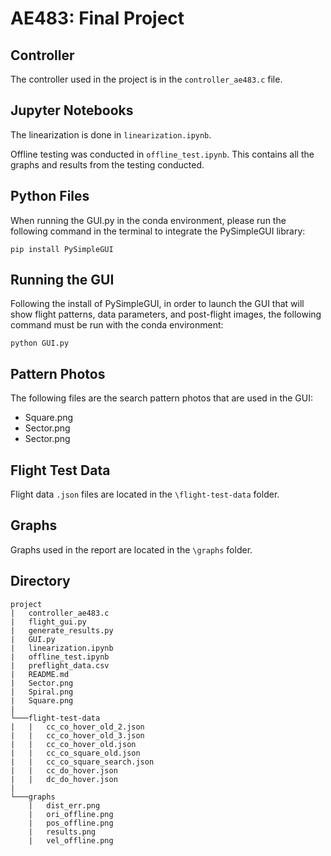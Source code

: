 # AE483: Final Project

## Controller
The controller used in the project is in the `controller_ae483.c` file.

## Jupyter Notebooks
The linearization is done in `linearization.ipynb`.

Offline testing was conducted in `offline_test.ipynb`. This contains all the graphs and results from the testing conducted.

## Python Files
When running the GUI.py in the conda environment, please run the following command in the terminal to integrate the PySimpleGUI library:
```
pip install PySimpleGUI
```

## Running the GUI
Following the install of PySimpleGUI, in order to launch the GUI that will show flight patterns, data parameters, and post-flight images, the following command must be run with the conda environment:
```
python GUI.py
```

## Pattern Photos
The following files are the search pattern photos that are used in the GUI:
- Square.png
- Sector.png
- Sector.png

## Flight Test Data
Flight data `.json` files are located in the `\flight-test-data` folder.

## Graphs
Graphs used in the report are located in the `\graphs` folder.

## Directory
```
project
|   controller_ae483.c
|   flight_gui.py
|   generate_results.py
|   GUI.py
|   linearization.ipynb
|   offline_test.ipynb
|   preflight_data.csv
|   README.md
|   Sector.png
|   Spiral.png
|   Square.png
|
└───flight-test-data
|   |   cc_co_hover_old_2.json
|   |   cc_co_hover_old_3.json
|   |   cc_co_hover_old.json
|   |   cc_co_square_old.json
|   |   cc_co_square_search.json
|   |   cc_do_hover.json
|   |   dc_do_hover.json
|
└───graphs
    |   dist_err.png
    |   ori_offline.png
    |   pos_offline.png
    |   results.png
    |   vel_offline.png
```
